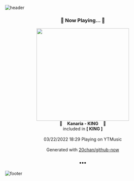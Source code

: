 ![header](https://capsule-render.vercel.app/api?type=wave&height=170&section=header&text=Hi.%20I'm%20SHIFT&fontColor=090707&fontAlignX=45&fontAlignY=65&fontSize=100)

<h3 align="center">🎵 Now Playing... 🎵</h3>
<p align="center">
  <a href="https://music.youtube.com/watch?v=JWT8vQ0PUIE">
    <img width="300" src="https://lh3.googleusercontent.com/ddMg0LOZ-qJvonRqeuJdsew5OjB0GeKGhYQ9NbH15-FwdCZ9rYK4jMvohsvz88a1VMKKK6NvBYaXmFi0lQ">
  </a>
  <br>
  🎵&nbsp&nbsp&nbsp <b>Kanaria - KING</b> &nbsp&nbsp&nbsp🎵
  <br>
  included in <b>[ KING ]</b>
  
  <br />
  <br />
  03/22/2022 18:29 Playing on YTMusic
  <br />
  <br />
  Generated with <a href="https://github.com/20chan/github-now">20chan/github-now</a>
</p>

<h3 align="center">•••</h3>

![footer](https://capsule-render.vercel.app/api?type=wave&height=150&section=footer)
